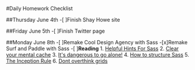 #Daily Homework Checklist

##Thursday June 4th
-[ ]Finish Shay Howe site

##Friday June 5th
-[ ]Finish Twitter page

##Monday June 8th
-[ ]Remake Cool Design Agency with Sass 
-[x]Remake Surf and Paddle with Sass 
-[ ]**Reading** 
	1. [Helpful Hints For Sass](http://iamsteve.me/blog/entry/sass_hints_tips) 
	2. [Clear your mental cache](http://robots.thoughtbot.com/clear-your-mental-cache) 
	3. [It's dangerous to go alone!](https://www.youtube.com/watch?v=1i8ylq4j_EY) 
	4. [How to structure Sass](http://thesassway.com/beginner/how-to-structure-a-sass-project) 
	5. [The Inception Rule](http://thesassway.com/beginner/the-inception-rule) 
	6. [Dont overthink grids](http://css-tricks.com/dont-overthink-it-grids/) 
